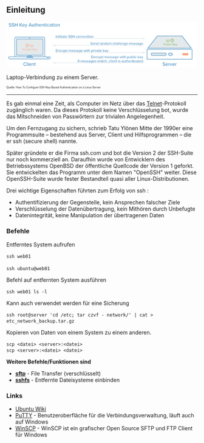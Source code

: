 Einleitung
----------

![](../../../images/ssh.png)

Laptop-Verbindung zu einem Server.

<p style="font-size: 0.5em">Quelle: <a href="https://www.digitalocean.com/community/tutorials/how-to-configure-ssh-key-based-authentication-on-a-linux-server"></a>How To Configure SSH Key-Based Authentication on a Linux Server</p>

- - -


Es gab einmal eine Zeit, als Computer im Netz über das [Telnet](https://de.wikipedia.org/wiki/Telnet)-Protokoll zugänglich waren. Da dieses Protokoll keine Verschlüsselung bot, wurde das Mitschneiden von Passwörtern zur trivialen Angelegenheit.

Um den Fernzugang zu sichern, schrieb Tatu Ylönen Mitte der 1990er eine Programmsuite – bestehend aus Server, Client und Hilfsprogrammen – die er ssh (secure shell) nannte.

Später gründete er die Firma ssh.com und bot die Version 2 der SSH-Suite nur noch kommerziell an. Daraufhin wurde von Entwicklern des Betriebssystems OpenBSD der öffentliche Quellcode der Version 1 geforkt. Sie entwickelten das Programm unter dem Namen "OpenSSH" weiter. Diese OpenSSH-Suite wurde fester Bestandteil quasi aller Linux-Distributionen.

Drei wichtige Eigenschaften führten zum Erfolg von ssh :
* Authentifizierung der Gegenstelle, kein Ansprechen falscher Ziele
* Verschlüsselung der Datenübertragung, kein Mithören durch Unbefugte
* Datenintegrität, keine Manipulation der übertragenen Daten

### Befehle

Entferntes System aufrufen

	ssh web01
	
	ssh ubuntu@web01
	
Befehl auf entfernten System ausführen

	ssh web01 ls -l
	
Kann auch verwendet werden für eine Sicherung

	ssh root@server 'cd /etc; tar czvf - network/' | cat > etc_network_backup.tar.gz 

Kopieren von Daten von einem System zu einem anderen.

	scp <datei> <server>:<datei>  
	scp <server>:<datei> <datei>
	
**Weitere Befehle/Funktionen sind**

* **[sftp](https://wiki.ubuntuusers.de/SSH/)** - File Transfer (verschlüsselt)
* **[sshfs](https://wiki.ubuntuusers.de/FUSE/sshfs/)** - Entfernte Dateisysteme einbinden

### Links

* [Ubuntu Wiki](https://wiki.ubuntuusers.de/SSH/)
* [PuTTY](https://wiki.ubuntuusers.de/PuTTY/) - Benutzeroberfläche für die Verbindungsverwaltung, läuft auch auf Windows
* [WinSCP](https://winscp.net/eng/docs/lang:de) - WinSCP ist ein grafischer Open Source SFTP und FTP Client für Windows

